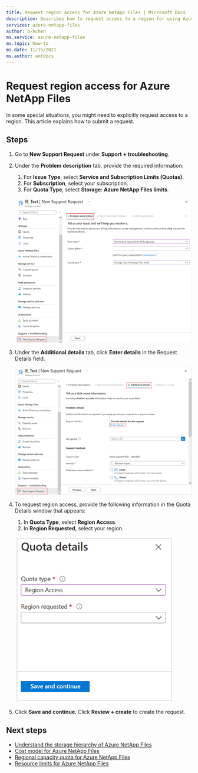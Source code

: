 ```yaml
---
title: Request region access for Azure NetApp Files | Microsoft Docs
description: Describes how to request access to a region for using Azure NetApp Files.
services: azure-netapp-files
author: b-hchen
ms.service: azure-netapp-files
ms.topic: how-to
ms.date: 11/15/2021
ms.author: anfdocs
---
```

# Request region access for Azure NetApp Files

In some special situations, you might need to explicitly request access to a region. This article explains how to submit a request. 

## Steps

1. Go to **New Support Request** under **Support + troubleshooting**.   

2. Under the **Problem description** tab, provide the required information:
    1. For **Issue Type**, select **Service and Subscription Limits (Quotas)**.
    2. For **Subscription**, select your subscription. 
    3. For **Quota Type**, select **Storage: Azure NetApp Files limits**.

    ![Screenshot that shows the Problem Description tab.](./media/shared/support-problem-descriptions.png)

3. Under the **Additional details** tab, click **Enter details** in the Request Details field.  

    ![Screenshot that shows the Details tab and the Enter Details field.](./media/shared/quota-additional-details.png)

4. To request region access, provide the following information in the Quota Details window that appears:   
    1. In **Quota Type**, select **Region Access**.
    2. In **Region Requested**, select your region.

    ![Screenshot that shows the Quota Details window for requesting region access.](./media/request-region-access/quota-details-region-access.png)

5. Click **Save and continue**. Click **Review + create** to create the request.

## Next steps  

- [Understand the storage hierarchy of Azure NetApp Files](azure-netapp-files-understand-storage-hierarchy.md)
- [Cost model for Azure NetApp Files](azure-netapp-files-cost-model.md)
- [Regional capacity quota for Azure NetApp Files](regional-capacity-quota.md)
- [Resource limits for Azure NetApp Files](azure-netapp-files-resource-limits.md)
